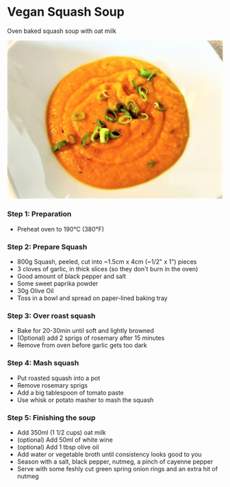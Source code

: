# Vegan Squash Soup
Oven baked squash soup with oat milk

![](vegan-squash-soup.jpg)

### Step 1: Preparation
- Preheat oven to 190°C (380°F)

### Step 2: Prepare Squash
- 800g Squash, peeled, cut into ~1.5cm x 4cm (~1/2" x 1") pieces
- 3 cloves of garlic, in thick slices (so they don't burn in the oven)
- Good amount of black pepper and salt
- Some sweet paprika powder
- 30g Olive Oil
- Toss in a bowl and spread on paper-lined baking tray

### Step 3: Over roast squash
- Bake for 20-30min until soft and lightly browned
- (Optional) add 2 sprigs of rosemary after 15 minutes
- Remove from oven before garlic gets too dark

### Step 4: Mash squash
- Put roasted squash into a pot
- Remove rosemary sprigs
- Add a big tablespoon of tomato paste
- Use whisk or potato masher to mash the squash

### Step 5: Finishing the soup
- Add 350ml (1 1/2 cups) oat milk
- (optional) Add 50ml of white wine
- (optional) Add 1 tbsp olive oil
- Add water or vegetable broth until consistency looks good to you
- Season with a salt, black pepper, nutmeg, a pinch of cayenne pepper
- Serve with some feshly cut green spring onion rings and an extra hit of nutmeg